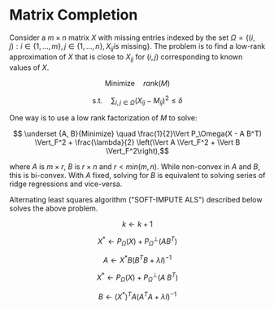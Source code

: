# Matrix Completion

Consider a $m \times n$ matrix $X$ with missing entries indexed by the set $\Omega = \{(i,j) : i \in \{1,\ldots,m\}, j \in \{1, \ldots, n\}, X_{ij} \text{is missing}\}$. The problem is to find a low-rank approximation of $X$ that is close to $X_{ij}$ for $(i,j)$ corresponding to known values of $X$.

$$ \text{Minimize} \quad rank(M) $$

$$ \text{s.t.} \quad \sum_{i,j \in \Omega} (X_{ij} - M_{ij})^2 \leq \delta $$


One way is to use a low rank factorization of $M$ to solve:

$$ \underset {A, B}{Minimize} \quad \frac{1}{2}\Vert P_\Omega(X - A B^T) \Vert_F^2 + \frac{\lambda}{2} \left(\Vert A \Vert_F^2 + \Vert B \Vert_F^2\right),$$

where $A$ is $m \times r$, $B$ is $r \times n$ and $r < min(m,n)$. While non-convex in $A$ and $B$, this is bi-convex. With $A$ fixed, solving for $B$ is equivalent to solving series of ridge regressions and vice-versa. 

Alternating least squares algorithm ("SOFT-IMPUTE ALS") described below solves the above problem.

$$ k \leftarrow k+1 $$

$$ X^* \leftarrow P_\Omega(X) + P_\Omega^\perp(A B^T) $$

$$ A \leftarrow X^* B (B^T B+\lambda I)^{-1} $$

$$ X^* \leftarrow P_\Omega(X) + P_\Omega^\perp(A\;B^T) $$

$$ B \leftarrow (X^*)^T A(A^T A+\lambda I)^{-1} $$

